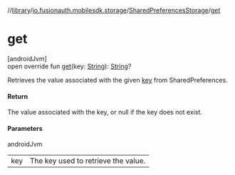//[library](../../../index.md)/[io.fusionauth.mobilesdk.storage](../index.md)/[SharedPreferencesStorage](index.md)/[get](get.md)

# get

[androidJvm]\
open override fun [get](get.md)(key: [String](https://kotlinlang.org/api/latest/jvm/stdlib/kotlin/-string/index.html)): [String](https://kotlinlang.org/api/latest/jvm/stdlib/kotlin/-string/index.html)?

Retrieves the value associated with the given [key](get.md) from SharedPreferences.

#### Return

The value associated with the key, or null if the key does not exist.

#### Parameters

androidJvm

| | |
|---|---|
| key | The key used to retrieve the value. |
